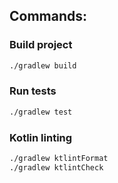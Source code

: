 ## Commands:

### Build project

```sh
./gradlew build
```

### Run tests

```sh
./gradlew test
```

### Kotlin linting

```sh
./gradlew ktlintFormat
./gradlew ktlintCheck
```
